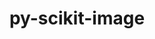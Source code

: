 ---
title: "py-scikit-image"
layout: cache
categories: [package, develop-2024-01-21]
meta: {"versions": ["0.20.0"], "compilers": ["gcc@=11.4.0", "gcc@=9.4.0", "oneapi@=2023.2.0"], "oss": ["ubuntu20.04", "ubuntu22.04"], "platforms": ["linux"], "targets": ["aarch64", "neoverse_v1", "ppc64le", "x86_64_v3"], "stacks": ["e4s", "e4s-aarch64", "e4s-neoverse_v1", "e4s-oneapi", "e4s-power", "root"], "num_specs": 5, "num_specs_by_stack": {"root": 5, "e4s-neoverse_v1": 1, "e4s-power": 1, "e4s": 1, "e4s-oneapi": 1, "e4s-aarch64": 1}}
spec_details: [{"hash": "3purykdezk4w5l3txvgxzgjckbxyzeb3", "compiler": "gcc@=11.4.0", "versions": ["0.20.0"], "os": "ubuntu20.04", "platform": "linux", "target": "neoverse_v1", "variants": ["build_system=python_pip"], "stacks": ["root", "e4s-neoverse_v1"], "size": "-", "tarball": "https://binaries.spack.io/develop-2024-01-21/build_cache/linux-ubuntu20.04-neoverse_v1/gcc-11.4.0/py-scikit-image-0.20.0/linux-ubuntu20.04-neoverse_v1-gcc-11.4.0-py-scikit-image-0.20.0-3purykdezk4w5l3txvgxzgjckbxyzeb3.spack"}, {"hash": "kxalpzc53jnz44ws62oovnfxfzepoxga", "compiler": "gcc@=9.4.0", "versions": ["0.20.0"], "os": "ubuntu20.04", "platform": "linux", "target": "ppc64le", "variants": ["build_system=python_pip"], "stacks": ["e4s-power", "root"], "size": "-", "tarball": "https://binaries.spack.io/develop-2024-01-21/build_cache/linux-ubuntu20.04-ppc64le/gcc-9.4.0/py-scikit-image-0.20.0/linux-ubuntu20.04-ppc64le-gcc-9.4.0-py-scikit-image-0.20.0-kxalpzc53jnz44ws62oovnfxfzepoxga.spack"}, {"hash": "snhkxsvigszvw3ytie3pdq23f64lmpfz", "compiler": "gcc@=11.4.0", "versions": ["0.20.0"], "os": "ubuntu20.04", "platform": "linux", "target": "x86_64_v3", "variants": ["build_system=python_pip"], "stacks": ["root", "e4s"], "size": "-", "tarball": "https://binaries.spack.io/develop-2024-01-21/build_cache/linux-ubuntu20.04-x86_64_v3/gcc-11.4.0/py-scikit-image-0.20.0/linux-ubuntu20.04-x86_64_v3-gcc-11.4.0-py-scikit-image-0.20.0-snhkxsvigszvw3ytie3pdq23f64lmpfz.spack"}, {"hash": "nul4d4c5mabzunkfr2unsijzlmz5p2ri", "compiler": "oneapi@=2023.2.0", "versions": ["0.20.0"], "os": "ubuntu20.04", "platform": "linux", "target": "x86_64_v3", "variants": ["build_system=python_pip"], "stacks": ["root", "e4s-oneapi"], "size": "-", "tarball": "https://binaries.spack.io/develop-2024-01-21/build_cache/linux-ubuntu20.04-x86_64_v3/oneapi-2023.2.0/py-scikit-image-0.20.0/linux-ubuntu20.04-x86_64_v3-oneapi-2023.2.0-py-scikit-image-0.20.0-nul4d4c5mabzunkfr2unsijzlmz5p2ri.spack"}, {"hash": "lqbevc5l3ry6i4adiowinnnynijiw6qq", "compiler": "gcc@=11.4.0", "versions": ["0.20.0"], "os": "ubuntu22.04", "platform": "linux", "target": "aarch64", "variants": ["build_system=python_pip"], "stacks": ["root", "e4s-aarch64"], "size": "-", "tarball": "https://binaries.spack.io/develop-2024-01-21/build_cache/linux-ubuntu22.04-aarch64/gcc-11.4.0/py-scikit-image-0.20.0/linux-ubuntu22.04-aarch64-gcc-11.4.0-py-scikit-image-0.20.0-lqbevc5l3ry6i4adiowinnnynijiw6qq.spack"}]
---